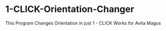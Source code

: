 # 1-CLICK-Orientation-Changer
This Program Changes Orientation in just 1 - CLICK
Works for Avita Magus 
